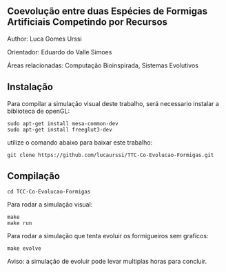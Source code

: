 ## Coevolução entre duas Espécies de Formigas Artificiais Competindo por Recursos

Author:
	Luca Gomes Urssi

Orientador:
	Eduardo do Valle Simoes


Áreas relacionadas:
	Computação Bioinspirada, Sistemas Evolutivos

## Instalação

Para compilar a simulação visual deste trabalho, será necessario instalar a biblioteca de openGL:

```
sudo apt-get install mesa-common-dev
sudo apt-get install freeglut3-dev
```
utilize o comando abaixo para baixar este trabalho:
``` 
git clone https://github.com/lucaurssi/TTC-Co-Evolucao-Formigas.git
```

## Compilação

```
cd TCC-Co-Evolucao-Formigas
```
Para rodar a simulação visual:
```
make
make run
```

Para rodar a simulação que tenta evoluir os formigueiros sem graficos:
```
make evolve
```
Aviso: a simulação de evoluir pode levar multiplas horas para concluir.
